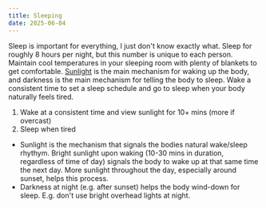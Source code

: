 ```yaml
---
title: Sleeping
date: 2025-06-04
---
```

Sleep is important for everything, I just don't know exactly what. Sleep for roughly 8 hours per night, but this number is unique to each person. Maintain cool temperatures in your sleeping room with plenty of blankets to get comfortable. [Sunlight](sunlight.md) is the main mechanism for waking up the body, and darkness is the main mechanism for telling the body to sleep. Wake a consistent time to set a sleep schedule and go to sleep when your body naturally feels tired.

1. Wake at a consistent time and view sunlight for 10+ mins (more if overcast)
2. Sleep when tired

- Sunlight is the mechanism that signals the bodies natural wake/sleep rhythym. Bright sunlight upon waking (10-30 mins in duration,  regardless of time of day) signals the body to wake up at that same time the next day. More sunlight throughout the day, especially around sunset, helps this process.
- Darkness at night (e.g. after sunset) helps the body wind-down for sleep. E.g. don't use bright overhead lights at night.